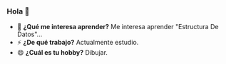 ### Hola 👋

<!--
**IgnacioDeichmannAYPI/IgnacioDeichmannAYPI** is a ✨ _special_ ✨ repository because its `README.md` (this file) appears on your GitHub profile.

- 🔭 ¿Qué me interesa aprender? Me interesa aprender "Estructura De Datos"...
- ⚡ ¿De qué trabajo? Actualmente estudio.
- 😄 ¿Cuál es tu hobby? Dibujar.
-->

- 🔭 **¿Qué me interesa aprender?** Me interesa aprender "Estructura De Datos"...
- ⚡ **¿De qué trabajo?** Actualmente estudio.
- 😄 **¿Cuál es tu hobby?** Dibujar.
